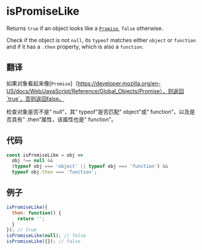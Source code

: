 # isPromiseLike

Returns `true` if an object looks like a [`Promise`](https://developer.mozilla.org/en-US/docs/Web/JavaScript/Reference/Global_Objects/Promise), `false` otherwise.

Check if the object is not `null`, its `typeof` matches either `object` or `function` and if it has a `.then` property, which is also a `function`.

## 翻译

如果对象看起来像[`Promise`]（https://developer.mozilla.org/en-US/docs/Web/JavaScript/Reference/Global_Objects/Promise），则返回`true`，否则返回false。

检查对象是否不是“ null”，其“ typeof”是否匹配“ object”或“ function”，以及是否具有“ .then”属性，该属性也是“ function”。

## 代码

```js
const isPromiseLike = obj =>
  obj !== null &&
  (typeof obj === 'object' || typeof obj === 'function') &&
  typeof obj.then === 'function';
```

## 例子

```js
isPromiseLike({
  then: function() {
    return '';
  }
}); // true
isPromiseLike(null); // false
isPromiseLike({}); // false
```
